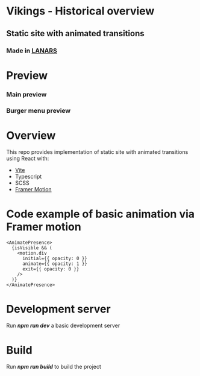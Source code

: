 # Vikings - Historical overview
## Static site with animated transitions

### Made in [LANARS](https://lanars.com/)

# Preview

### Main preview

### Burger menu preview

# Overview
This repo provides implementation of static site with animated transitions using React with:
* [Vite](https://vitejs.dev/)
* Typescript
* SCSS
* [Framer Motion](https://www.framer.com/motion/)

# Code example of basic animation via Framer motion
```
<AnimatePresence>
  {isVisible && (
    <motion.div
      initial={{ opacity: 0 }}
      animate={{ opacity: 1 }}
      exit={{ opacity: 0 }}
    />
  )}
</AnimatePresence>
```

# Development server
Run ***npm run dev*** a basic development server

# Build
Run ***npm run build*** to build the project
